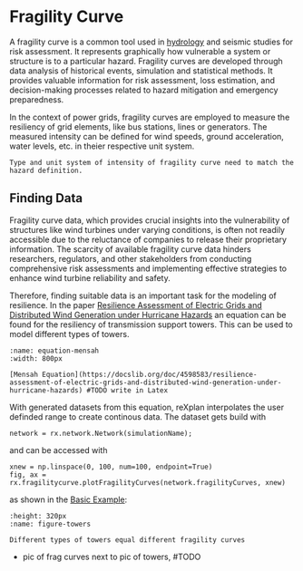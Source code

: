 # Fragility Curve

A fragility curve is a common tool used in [hydrology](https://wntr.readthedocs.io/en/stable/fragility.html) and seismic studies for risk assessment. It represents graphically how vulnerable a system or structure is to a particular hazard. Fragility curves are developed through data analysis of historical events, simulation and statistical methods. It provides valuable information for risk assessment, loss estimation, and decision-making processes related to hazard mitigation and emergency preparedness.

In the context of power grids, fragility curves are employed to measure the resiliency of grid elements, like bus stations, lines or generators. The measured intensity can be defined for wind speeds, ground acceleration, water levels, etc. in theier respective unit system.

```{important} 
Type and unit system of intensity of fragility curve need to match the hazard definition.
```


## Finding Data
 
Fragility curve data, which provides crucial insights into the vulnerability of structures like wind turbines under varying conditions, is often not readily accessible due to the reluctance of companies to release their proprietary information. The scarcity of available fragility curve data hinders researchers, regulators, and other stakeholders from conducting comprehensive risk assessments and implementing effective strategies to enhance wind turbine reliability and safety.

Therefore, finding suitable data is an important task for the modeling of resilience. In the paper [Resilience Assessment of Electric Grids and Distributed Wind Generation under Hurricane Hazards](https://docslib.org/doc/4598583/resilience-assessment-of-electric-grids-and-distributed-wind-generation-under-hurricane-hazards) an equation can be found for the resiliency of transmission support towers. This can be used to model different types of towers.

```{figure} ../../_static/Equation_Mensah.png
:name: equation-mensah
:width: 800px

[Mensah Equation](https://docslib.org/doc/4598583/resilience-assessment-of-electric-grids-and-distributed-wind-generation-under-hurricane-hazards) #TODO write in Latex
```

With generated datasets from this equation, reXplan interpolates the user definded range to create continous data. The dataset gets build with 

```
network = rx.network.Network(simulationName);
```
and can be accessed with 

```
xnew = np.linspace(0, 100, num=100, endpoint=True)
fig, ax = rx.fragilitycurve.plotFragilityCurves(network.fragilityCurves, xnew)
```
as shown in the [Basic Example](../gettingstarted/basic_example_sphinx.ipynb):

```{figure} ../../_static/Towers.png
:height: 320px
:name: figure-towers

Different types of towers equal different fragility curves
```

- pic of frag curves next to pic of towers, #TODO


